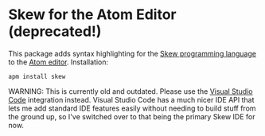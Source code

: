 # Skew for the Atom Editor (deprecated!)

This package adds syntax highlighting for the [Skew programming language](http://skew-lang.org) to the [Atom editor](https://atom.io). Installation:

    apm install skew

WARNING: This is currently old and outdated. Please use the [Visual Studio Code](https://github.com/evanw/skew-vscode) integration instead. Visual Studio Code has a much nicer IDE API that lets me add standard IDE features easily without needing to build stuff from the ground up, so I've switched over to that being the primary Skew IDE for now.
